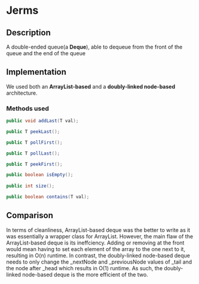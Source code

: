 # Jerms

## Description

A double-ended queue(a **Deque**), able to dequeue from the front of the queue and the end of the queue

## Implementation

We used both an **ArrayList-based** and a **doubly-linked node-based** architecture.

### Methods used
```java
public void addLast(T val);

public T peekLast();

public T pollFirst();

public T pollLast();

public T peekFirst();

public boolean isEmpty();
   
public int size();

public boolean contains(T val);

```

## Comparison
In terms of cleanliness, ArrayList-based deque was the better to write as it was essentially a wrapper class for ArrayList. However, the main flaw of the ArrayList-based deque is its ineffciency. Adding or removing at the front would mean having to set each element of the array to the one next to it, resulting in O(n) runtime. In contrast, the doubly-linked node-based deque needs to only change the _nextNode and _previousNode values of _tail and the node after _head which results in O(1) runtime. As such, the doubly-linked node-based deque is the more efficient of the two.





